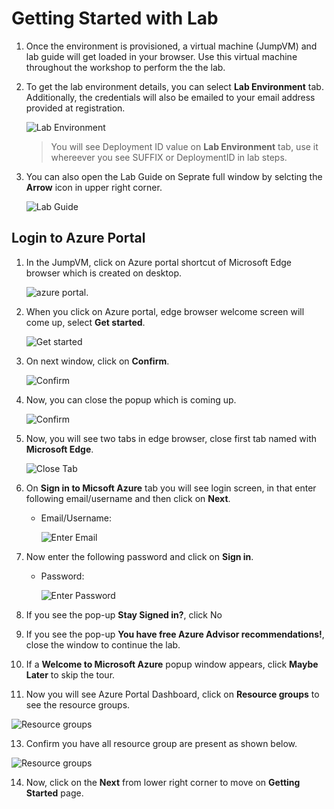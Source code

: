 # Getting Started with Lab

1. Once the environment is provisioned, a virtual machine (JumpVM) and lab guide will get loaded in your browser. Use this virtual machine throughout the workshop to perform the the lab.
2. To get the lab environment details, you can select **Lab Environment** tab. Additionally, the credentials will also be emailed to your email address provided at registration.

   ![](images/lob01.png "Lab Environment")
 
    > You will see Deployment ID value on **Lab Environment** tab, use it whereever you see SUFFIX or DeploymentID in lab steps.
 
3. You can also open the Lab Guide on Seprate full window by selcting the **Arrow** icon in upper right corner.

   ![](images/lob02.png "Lab Guide")
 
## Login to Azure Portal
1. In the JumpVM, click on Azure portal shortcut of Microsoft Edge browser which is created on desktop.

   ![azure portal.](images/azure-portal.png)
   
2. When you click on Azure portal, edge browser welcome screen will come up, select **Get started**.

   ![](images/edge-get-started-window.png "Get started")
   
3. On next window, click on **Confirm**.

   ![](./images/edge-confirm.png "Confirm")
   
4. Now, you can close the popup which is coming up.

   ![](images/edge-continue.png "Confirm")
   
5. Now, you will see two tabs in edge browser, close first tab named with **Microsoft Edge**.

   ![](images/click-sign-in-to-microsoft-azure-tab.png "Close Tab")
   
6. On **Sign in to Micsoft Azure** tab you will see login screen, in that enter following email/username and then click on **Next**. 
   * Email/Username: <inject key="AzureAdUserEmail"></inject>
   
     ![](images/azure-login-enter-email.png "Enter Email")
     
7. Now enter the following password and click on **Sign in**.
   * Password: <inject key="AzureAdUserPassword"></inject>
   
     ![](images/azure-login-enter-password.png "Enter Password")
     
8. If you see the pop-up **Stay Signed in?**, click No

9. If you see the pop-up **You have free Azure Advisor recommendations!**, close the window to continue the lab.

10. If a **Welcome to Microsoft Azure** popup window appears, click **Maybe Later** to skip the tour.
   
12. Now you will see Azure Portal Dashboard, click on **Resource groups** to see the resource groups.

   ![](images/resource-groups.png "Resource groups")
   
13. Confirm you have all resource group are present as shown below.

   ![](images/resource-groups-02.png "Resource groups")
   
14. Now, click on the **Next** from lower right corner to move on **Getting Started** page.

